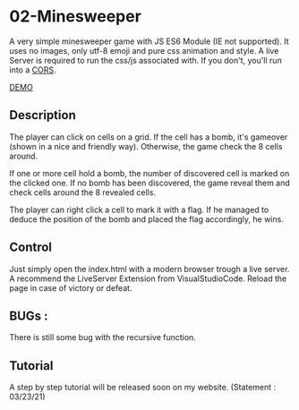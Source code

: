 # 02-Minesweeper

A very simple minesweeper game with JS ES6 Module (IE not supported). It uses no images, only utf-8 emoji and pure css animation and style. A live Server is required to run the css/js associated with. If you don't, you'll run into a [CORS](https://developer.mozilla.org/en-US/docs/Web/Security/Same-origin_policy).

[DEMO](http://projects.les-planetes2kentin.fr/Minesweeper/index.html)

## Description

The player can click on cells on a grid. If the cell has a bomb, it's gameover (shown in a nice and friendly way). Otherwise, the game check the 8 cells around.

If one or more cell hold a bomb, the number of discovered cell is marked on the clicked one. If no bomb has been discovered, the game reveal them and check cells around the 8 revealed cells.

The player can right click a cell to mark it with a flag. If he managed to deduce the position of the bomb and placed the flag accordingly, he wins.

## Control
Just simply open the index.html with a modern browser trough a live server. A recommend the LiveServer Extension from VisualStudioCode. Reload the page in case of victory or defeat.

## BUGs :
There is still some bug with the recursive function.

## Tutorial
A step by step tutorial will be released soon on my website. (Statement : 03/23/21)